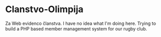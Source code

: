 Clanstvo-Olimpija
=================

Za Web evidenco članstva.
I have no idea what I'm doing here. 
Trying to build a PHP based member management system for our rugby club. 
